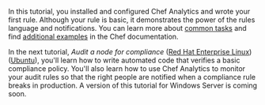 In this tutorial, you installed and configured Chef Analytics and wrote your first rule. Although your rule is basic, it demonstrates the power of the rules language and notifications. You can learn more about [common tasks](https://docs.chef.io/analytics_webui_tasks.html) and find [additional examples](https://docs.chef.io/analytics_rules.html#examples) in the Chef documentation.

In the next tutorial, _Audit a node for compliance_ ([Red Hat Enterprise Linux](/controls-for-compliance/rhel/)) ([Ubuntu](/controls-for-compliance/ubuntu/)), you'll learn how to write automated code that verifies a basic compliance policy. You'll also learn how to use Chef Analytics to monitor your audit rules so that the right people are notified when a compliance rule breaks in production. A version of this tutorial for Windows Server is coming soon.
